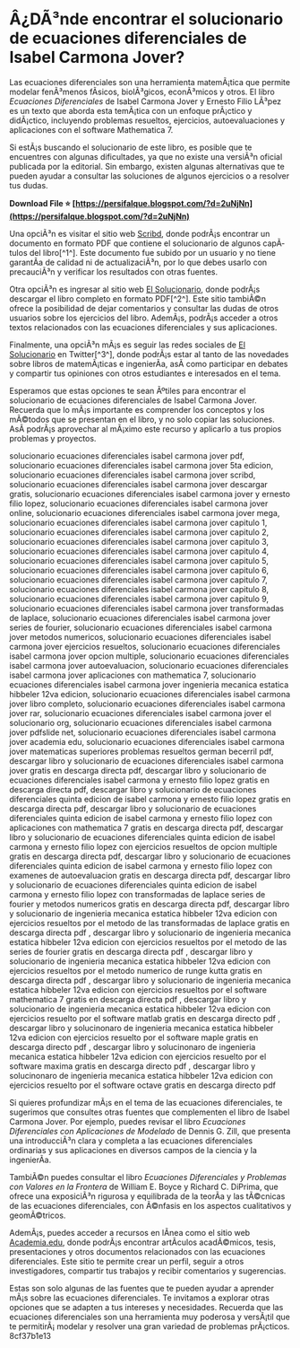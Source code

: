 
 
# Â¿DÃ³nde encontrar el solucionario de ecuaciones diferenciales de Isabel Carmona Jover?
 
Las ecuaciones diferenciales son una herramienta matemÃ¡tica que permite modelar fenÃ³menos fÃ­sicos, biolÃ³gicos, econÃ³micos y otros. El libro *Ecuaciones Diferenciales* de Isabel Carmona Jover y Ernesto Filio LÃ³pez es un texto que aborda esta temÃ¡tica con un enfoque prÃ¡ctico y didÃ¡ctico, incluyendo problemas resueltos, ejercicios, autoevaluaciones y aplicaciones con el software Mathematica 7.
 
Si estÃ¡s buscando el solucionario de este libro, es posible que te encuentres con algunas dificultades, ya que no existe una versiÃ³n oficial publicada por la editorial. Sin embargo, existen algunas alternativas que te pueden ayudar a consultar las soluciones de algunos ejercicios o a resolver tus dudas.
 
**Download File ⭐ [https://persifalque.blogspot.com/?d=2uNjNn](https://persifalque.blogspot.com/?d=2uNjNn)**


 
Una opciÃ³n es visitar el sitio web [Scribd](https://es.scribd.com/document/481351444/Solucionario-Ecuaciones-Diferenciales-Isabel-Carmona-Jover), donde podrÃ¡s encontrar un documento en formato PDF que contiene el solucionario de algunos capÃ­tulos del libro[^1^]. Este documento fue subido por un usuario y no tiene garantÃ­a de calidad ni de actualizaciÃ³n, por lo que debes usarlo con precauciÃ³n y verificar los resultados con otras fuentes.
 
Otra opciÃ³n es ingresar al sitio web [El Solucionario](https://www.elsolucionario.org/ecuaciones-diferenciales-isabel-carmona-jover-5ta-edicion/), donde podrÃ¡s descargar el libro completo en formato PDF[^2^]. Este sitio tambiÃ©n ofrece la posibilidad de dejar comentarios y consultar las dudas de otros usuarios sobre los ejercicios del libro. AdemÃ¡s, podrÃ¡s acceder a otros textos relacionados con las ecuaciones diferenciales y sus aplicaciones.
 
Finalmente, una opciÃ³n mÃ¡s es seguir las redes sociales de [El Solucionario](https://twitter.com/elsolucionario) en Twitter[^3^], donde podrÃ¡s estar al tanto de las novedades sobre libros de matemÃ¡ticas e ingenierÃ­a, asÃ­ como participar en debates y compartir tus opiniones con otros estudiantes e interesados en el tema.
 
Esperamos que estas opciones te sean Ãºtiles para encontrar el solucionario de ecuaciones diferenciales de Isabel Carmona Jover. Recuerda que lo mÃ¡s importante es comprender los conceptos y los mÃ©todos que se presentan en el libro, y no solo copiar las soluciones. AsÃ­ podrÃ¡s aprovechar al mÃ¡ximo este recurso y aplicarlo a tus propios problemas y proyectos.
 
solucionario ecuaciones diferenciales isabel carmona jover pdf,  solucionario ecuaciones diferenciales isabel carmona jover 5ta edicion,  solucionario ecuaciones diferenciales isabel carmona jover scribd,  solucionario ecuaciones diferenciales isabel carmona jover descargar gratis,  solucionario ecuaciones diferenciales isabel carmona jover y ernesto filio lopez,  solucionario ecuaciones diferenciales isabel carmona jover online,  solucionario ecuaciones diferenciales isabel carmona jover mega,  solucionario ecuaciones diferenciales isabel carmona jover capitulo 1,  solucionario ecuaciones diferenciales isabel carmona jover capitulo 2,  solucionario ecuaciones diferenciales isabel carmona jover capitulo 3,  solucionario ecuaciones diferenciales isabel carmona jover capitulo 4,  solucionario ecuaciones diferenciales isabel carmona jover capitulo 5,  solucionario ecuaciones diferenciales isabel carmona jover capitulo 6,  solucionario ecuaciones diferenciales isabel carmona jover capitulo 7,  solucionario ecuaciones diferenciales isabel carmona jover capitulo 8,  solucionario ecuaciones diferenciales isabel carmona jover capitulo 9,  solucionario ecuaciones diferenciales isabel carmona jover transformadas de laplace,  solucionario ecuaciones diferenciales isabel carmona jover series de fourier,  solucionario ecuaciones diferenciales isabel carmona jover metodos numericos,  solucionario ecuaciones diferenciales isabel carmona jover ejercicios resueltos,  solucionario ecuaciones diferenciales isabel carmona jover opcion multiple,  solucionario ecuaciones diferenciales isabel carmona jover autoevaluacion,  solucionario ecuaciones diferenciales isabel carmona jover aplicaciones con mathematica 7,  solucionario ecuaciones diferenciales isabel carmona jover ingenieria mecanica estatica hibbeler 12va edicion,  solucionario ecuaciones diferenciales isabel carmona jover libro completo,  solucionario ecuaciones diferenciales isabel carmona jover rar,  solucionario ecuaciones diferenciales isabel carmona jover el solucionario org,  solucionario ecuaciones diferenciales isabel carmona jover pdfslide net,  solucionario ecuaciones diferenciales isabel carmona jover academia edu,  solucionario ecuaciones diferenciales isabel carmona jover matematicas superiores problemas resueltos german becerril pdf,  descargar libro y solucionario de ecuaciones diferenciales isabel carmona jover gratis en descarga directa pdf,  descargar libro y solucionario de ecuaciones diferenciales isabel carmona y ernesto filio lopez gratis en descarga directa pdf,  descargar libro y solucionario de ecuaciones diferenciales quinta edicion de isabel carmona y ernesto filio lopez gratis en descarga directa pdf,  descargar libro y solucionario de ecuaciones diferenciales quinta edicion de isabel carmona y ernesto filio lopez con aplicaciones con mathematica 7 gratis en descarga directa pdf,  descargar libro y solucionario de ecuaciones diferenciales quinta edicion de isabel carmona y ernesto filio lopez con ejercicios resueltos de opcion multiple gratis en descarga directa pdf,  descargar libro y solucionario de ecuaciones diferenciales quinta edicion de isabel carmona y ernesto filio lopez con examenes de autoevaluacion gratis en descarga directa pdf,  descargar libro y solucionario de ecuaciones diferenciales quinta edicion de isabel carmona y ernesto filio lopez con transformadas de laplace series de fourier y metodos numericos gratis en descarga directa pdf,  descargar libro y solucionario de ingenieria mecanica estatica hibbeler 12va edicion con ejercicios resueltos por el metodo de las transformadas de laplace gratis en descarga directa pdf ,  descargar libro y solucionario de ingenieria mecanica estatica hibbeler 12va edicion con ejercicios resueltos por el metodo de las series de fourier gratis en descarga directa pdf ,  descargar libro y solucionario de ingenieria mecanica estatica hibbeler 12va edicion con ejercicios resueltos por el metodo numerico de runge kutta gratis en descarga directa pdf ,  descargar libro y solucionario de ingenieria mecanica estatica hibbeler 12va edicion con ejercicios resueltos por el software mathematica 7 gratis en descarga directa pdf ,  descargar libro y solucionario de ingenieria mecanica estatica hibbeler 12va edicion con ejercicios resuelto por el software matlab gratis en descarga directo pdf ,  descargar libro y solucinonaro de ingenieria mecanica estatica hibbeler 12va edicion con ejercicios resuelto por el software maple gratis en descarga directo pdf ,  descargar libro y solucinonaro de ingenieria mecanica estatica hibbeler 12va edicion con ejercicios resuelto por el software maxima gratis en descarga directo pdf ,  descargar libro y solucinonaro de ingenieria mecanica estatica hibbeler 12va edicion con ejercicios resuelto por el software octave gratis en descarga directo pdf

Si quieres profundizar mÃ¡s en el tema de las ecuaciones diferenciales, te sugerimos que consultes otras fuentes que complementen el libro de Isabel Carmona Jover. Por ejemplo, puedes revisar el libro *Ecuaciones Diferenciales con Aplicaciones de Modelado* de Dennis G. Zill, que presenta una introducciÃ³n clara y completa a las ecuaciones diferenciales ordinarias y sus aplicaciones en diversos campos de la ciencia y la ingenierÃ­a.
 
TambiÃ©n puedes consultar el libro *Ecuaciones Diferenciales y Problemas con Valores en la Frontera* de William E. Boyce y Richard C. DiPrima, que ofrece una exposiciÃ³n rigurosa y equilibrada de la teorÃ­a y las tÃ©cnicas de las ecuaciones diferenciales, con Ã©nfasis en los aspectos cualitativos y geomÃ©tricos.
 
AdemÃ¡s, puedes acceder a recursos en lÃ­nea como el sitio web [Academia.edu](https://www.academia.edu/8053463/Ecuaciones_diferenciales_isabel_carmona_jover), donde podrÃ¡s encontrar artÃ­culos acadÃ©micos, tesis, presentaciones y otros documentos relacionados con las ecuaciones diferenciales. Este sitio te permite crear un perfil, seguir a otros investigadores, compartir tus trabajos y recibir comentarios y sugerencias.
 
Estas son solo algunas de las fuentes que te pueden ayudar a aprender mÃ¡s sobre las ecuaciones diferenciales. Te invitamos a explorar otras opciones que se adapten a tus intereses y necesidades. Recuerda que las ecuaciones diferenciales son una herramienta muy poderosa y versÃ¡til que te permitirÃ¡ modelar y resolver una gran variedad de problemas prÃ¡cticos.
 8cf37b1e13
 
